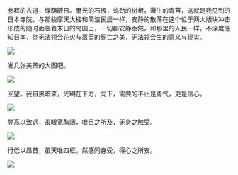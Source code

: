 参拜的古道，绿荫蔽日。磨光的石板，虬劲的树根，漫生的青苔，这就是我见到的日本寺院，与那些摩天大楼和简洁民居一样，安静的散落在这个位于两大版块冲击形成的随时面临着末日的岛国上，一切都安静泰然，和那里的人民一样。不深度感知日本，你无法领会花火与落英的死亡之美，无法领会生的意义与现实。 ​​​​

![](http://note.youdao.com/yws/res/2517/3D34A54020B04E33A086F0A44036BBAF)

发几张美景的大图吧。 ​​​​

![](http://note.youdao.com/yws/res/2520/9BD6157F79794040930C91D5BC68E2E6)

回望。我自黑暗来，光明在下方，向下，需要的不止是勇气，更是信心。 ​​​​

![](http://note.youdao.com/yws/res/2522/25E673A9E7484B0C833B33044CDFA897)

登高以致远，虽眼宽胸阔，唯目之所及，无身之触受。 ​​​​

![](http://note.youdao.com/yws/res/2524/09AD453AD4BA41E9A79772AD14C5F391)

行低以昂首，虽天唯四框，然感同身受，得心之所安。 ​​​​

![](http://note.youdao.com/yws/res/2526/C0C703CFE6784B3E9FF7AF7ECC18B0B5)

  


